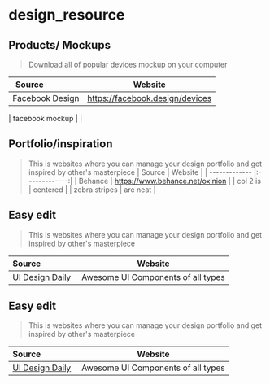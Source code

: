 # design_resource

## Products/ Mockups
> Download all of popular devices mockup on your computer

| Source&nbsp; &nbsp; &nbsp; &nbsp; &nbsp; &nbsp; &nbsp; &nbsp;    | Website                                             |
| ---------------------------------------------------------------- | --------------------------------------------------- |
| Facebook Design                                                  | https://facebook.design/devices                     |
               
| facebook mockup     |   |
                  

## Portfolio/inspiration 
> This is websites where you can manage your design portfolio and get inspired by other's masterpiece 
| Source              | Website           |
| -------------       |:-------------:|
| Behance             | https://www.behance.net/oxinion |
| col 2 is            | centered      |
| zebra stripes       | are neat      |

## Easy edit
> This is websites where you can manage your design portfolio and get inspired by other's masterpiece 

| Source&nbsp; &nbsp; &nbsp; &nbsp; &nbsp; &nbsp; &nbsp; &nbsp;    | Website                                             |
| ---------------------------------------------------------------- | --------------------------------------------------- |
| [UI Design Daily](https://uidesigndaily.com/)                    | Awesome UI Components of all types                  |

## Easy edit
> This is websites where you can manage your design portfolio and get inspired by other's masterpiece 

| Source&nbsp; &nbsp; &nbsp; &nbsp; &nbsp; &nbsp; &nbsp; &nbsp;   | Website                                         |
| ---------------------------------------------------------------- | --------------------------------------------------- |
| [UI Design Daily](https://uidesigndaily.com/)                    | Awesome UI Components of all types                  |
